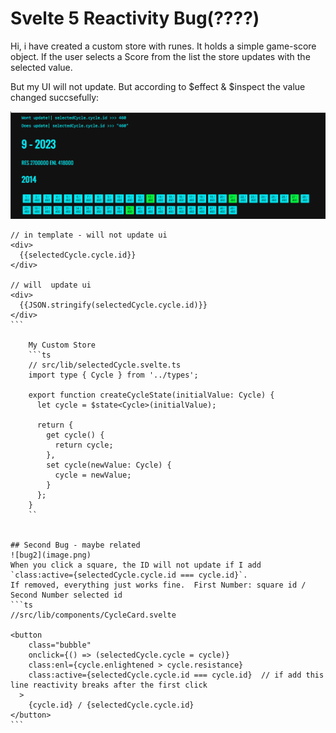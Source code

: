 # Svelte 5 Reactivity Bug(????)

Hi, i have created a custom store with runes. It holds a simple game-score object. If the user selects
a Score from the list the store updates with the selected value.

But my UI will not update. But according to $effect & $inspect the value changed succsefully:

![Alt text](image-1.png)

````svelte
// in template - will not update ui
<div>
  {{selectedCycle.cycle.id}}
</div>

// will  update ui
<div>
  {{JSON.stringify(selectedCycle.cycle.id)}}
</div>
```

    My Custom Store 
    ```ts
    // src/lib/selectedCycle.svelte.ts
    import type { Cycle } from '../types';

    export function createCycleState(initialValue: Cycle) {
      let cycle = $state<Cycle>(initialValue);

      return {
        get cycle() {
          return cycle;
        },
        set cycle(newValue: Cycle) {
          cycle = newValue;
        }
      };
    }
    ``


## Second Bug - maybe related 
![bug2](image.png)
When you click a square, the ID will not update if I add `class:active={selectedCycle.cycle.id === cycle.id}`. 
If removed, everything just works fine.  First Number: square id / Second Number selected id
```ts
//src/lib/components/CycleCard.svelte

<button
	class="bubble"
	onclick={() => (selectedCycle.cycle = cycle)}
	class:enl={cycle.enlightened > cycle.resistance}
	class:active={selectedCycle.cycle.id === cycle.id}  // if add this line reactivity breaks after the first click
  >
	{cycle.id} / {selectedCycle.cycle.id}
</button>
```